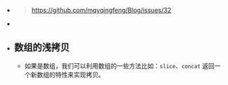 - > https://github.com/mqyqingfeng/Blog/issues/32
-
- ## 数组的浅拷贝
	- 如果是数组，我们可以利用数组的一些方法比如：`slice`、`concat` 返回一个新数组的特性来实现拷贝。